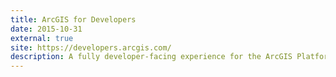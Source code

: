 ```yaml
---
title: ArcGIS for Developers
date: 2015-10-31
external: true
site: https://developers.arcgis.com/
description: A fully developer-facing experience for the ArcGIS Platform, including marketing messaging, documentation, platform management, and online tools to enable a a developer to get the most out of the ArcGIS platform.
---
```


